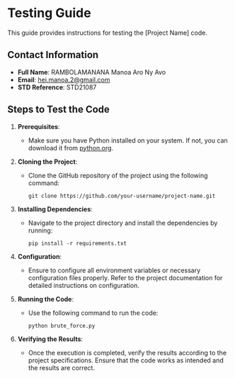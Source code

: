 # Testing Guide

This guide provides instructions for testing the [Project Name] code.

## Contact Information

- **Full Name**: RAMBOLAMANANA Manoa Aro Ny Avo
- **Email**: hei.manoa.2@gmail.com
- **STD Reference**: STD21087

## Steps to Test the Code

1. **Prerequisites**:
   - Make sure you have Python installed on your system. If not, you can download it from [python.org](https://www.python.org/).

2. **Cloning the Project**:
   - Clone the GitHub repository of the project using the following command:
     ```
     git clone https://github.com/your-username/project-name.git
     ```

3. **Installing Dependencies**:
   - Navigate to the project directory and install the dependencies by running:
     ```
     pip install -r requirements.txt
     ```

4. **Configuration**:
   - Ensure to configure all environment variables or necessary configuration files properly. Refer to the project documentation for detailed instructions on configuration.

5. **Running the Code**:
   - Use the following command to run the code:
     ```
     python brute_force.py
     ```

6. **Verifying the Results**:
   - Once the execution is completed, verify the results according to the project specifications. Ensure that the code works as intended and the results are correct.


